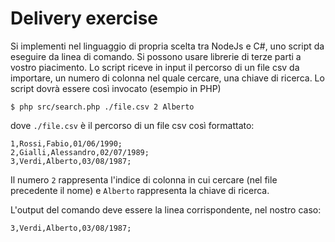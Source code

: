 # Delivery exercise
Si implementi nel linguaggio di propria scelta tra NodeJs e C#, uno script da eseguire da linea di comando.
Si possono usare librerie di terze parti a vostro piacimento.
Lo script riceve in input il percorso di un file csv da importare, un numero di colonna nel quale cercare, una chiave di ricerca.
Lo script dovrà essere così invocato (esempio in PHP)

```console
$ php src/search.php ./file.csv 2 Alberto
```

dove ```./file.csv``` è il percorso di un file csv così formattato:

```
1,Rossi,Fabio,01/06/1990;
2,Gialli,Alessandro,02/07/1989;
3,Verdi,Alberto,03/08/1987;
```

Il numero ```2``` rappresenta l'indice di colonna in cui cercare (nel file precedente il nome) e
```Alberto``` rappresenta la chiave di ricerca.

L'output del comando deve essere la linea corrispondente, nel nostro caso:

```
3,Verdi,Alberto,03/08/1987;
```
